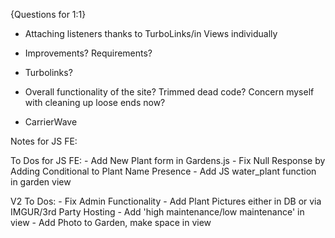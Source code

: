 {Questions for 1:1}

- Attaching listeners thanks to TurboLinks/in Views individually
- Improvements? Requirements?
- Turbolinks?
- Overall functionality of the site? Trimmed dead code? Concern myself with cleaning up loose ends now?


- CarrierWave

Notes for JS FE:

To Dos for JS FE:
	<!-- - Update Readme/Install Guide/Contributors Guide -->
	<!-- - Update Seed File -->
	<!-- - Clean Up gardens.js -->
	<!-- - Work in Listeners Reattach -->
	- Add New Plant form in Gardens.js
	<!-- - Edit Garden Name in JS -->
		- Fix Null Response by Adding Conditional to Plant Name Presence
	- Add JS water_plant function in garden view

V2 To Dos:
	- Fix Admin Functionality
	- Add Plant Pictures either in DB or via IMGUR/3rd Party Hosting
	- Add 'high maintenance/low maintenance' in view
	- Add Photo to Garden, make space in view

<!-- Notes during assessment:

- Refer URL in Partial	


----------------------------------------------------------------------------------------------------------------------------

- Start with ability to select collection plant and draw association from there.
- Later add ability to make new plant that has association in controller (or restrict to only admin flow)
- # work in belongs to that allows plants through garden_plants (User model)
- Add authorization manually
A user is able to make gardens.
	-	Should be able to edit gardens and garden_plants in gardens
	

A garden can have plants associated with it.
	-	A garden should be able to make a new plant and associate the plant with itself
	-	A garden is able to delete plants 

A plant can only belong to one garden.

First Phase

When a user logs in, they are presented with an index page that shows their gardens and an option to make a new garden. By clicking on the garden link, they will be shown details about the garden, including any garden_plants that are present. There is also the ability to add a plant to a garden.

---

Second Phase

Plants have a time period that they are to be watered during, X, when the timestamp and the current time are greater than X number of days, an overdue reminder is updated on the page. By clicking on the button 'watered', the timestamp is updated to current time and the timer is restarted.

---
Big Details

X - Implement garden_plants join table to enable plants as single entries
X - Add User Logic
- Add Omniauth with new instructions from Lab
X - Add more information to views for UI flow
- Begin to work in control flow and authentication/authorization

Little Details

- Add time formatting for views

V2 Ideas
- Add regions for dynamic watering schedules -->